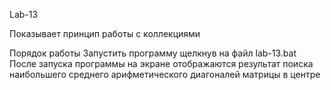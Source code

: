 ﻿Lab-13

Показывает принцип работы с коллекциями

Порядок работы
Запустить программу щелкнув на файл lab-13.bat
После запуска программы на экране отображаются результат поиска наибольшего среднего арифметического
диагоналей матрицы в центре
